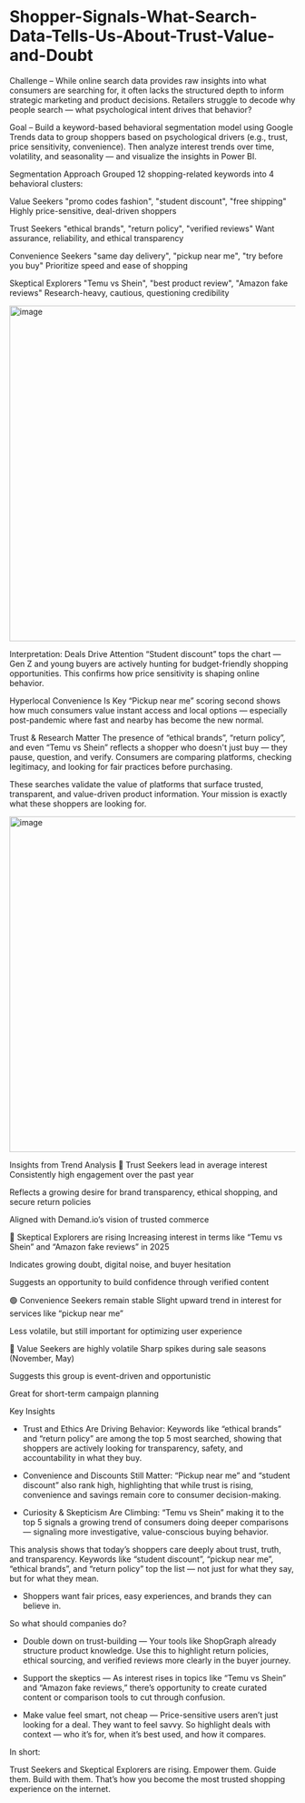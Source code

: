 # Shopper-Signals-What-Search-Data-Tells-Us-About-Trust-Value-and-Doubt

Challenge –
While online search data provides raw insights into what consumers are searching for, it often lacks the structured depth to inform strategic marketing and product decisions. Retailers struggle to decode why people search — what psychological intent drives that behavior?

Goal –
Build a keyword-based behavioral segmentation model using Google Trends data to group shoppers based on psychological drivers (e.g., trust, price sensitivity, convenience). Then analyze interest trends over time, volatility, and seasonality — and visualize the insights in Power BI.


Segmentation Approach
Grouped 12 shopping-related keywords into 4 behavioral clusters:

Value Seekers
"promo codes fashion", "student discount", "free shipping"
Highly price-sensitive, deal-driven shoppers

Trust Seekers
"ethical brands", "return policy", "verified reviews"
Want assurance, reliability, and ethical transparency

Convenience Seekers
"same day delivery", "pickup near me", "try before you buy"
Prioritize speed and ease of shopping

Skeptical Explorers
"Temu vs Shein", "best product review", "Amazon fake reviews"
Research-heavy, cautious, questioning credibility



<img width="989" height="590" alt="image" src="https://github.com/user-attachments/assets/73ac97bd-986c-4379-8c29-aa80da62222d" />


Interpretation:
Deals Drive Attention
“Student discount” tops the chart — Gen Z and young buyers are actively hunting for budget-friendly shopping opportunities. This confirms how price sensitivity is shaping online behavior.

Hyperlocal Convenience Is Key
“Pickup near me” scoring second shows how much consumers value instant access and local options — especially post-pandemic where fast and nearby has become the new normal.

Trust & Research Matter
The presence of “ethical brands”, “return policy”, and even “Temu vs Shein” reflects a shopper who doesn't just buy — they pause, question, and verify. Consumers are comparing platforms, checking legitimacy, and looking for fair practices before purchasing.

These searches validate the value of platforms that surface trusted, transparent, and value-driven product information. Your mission is exactly what these shoppers are looking for.

<img width="1189" height="590" alt="image" src="https://github.com/user-attachments/assets/83cfb61c-c358-4f45-9d18-90d7aca88203" />


Insights from Trend Analysis
🔶 Trust Seekers lead in average interest
Consistently high engagement over the past year

Reflects a growing desire for brand transparency, ethical shopping, and secure return policies

Aligned with Demand.io’s vision of trusted commerce

🔴 Skeptical Explorers are rising
Increasing interest in terms like “Temu vs Shein” and “Amazon fake reviews” in 2025

Indicates growing doubt, digital noise, and buyer hesitation

Suggests an opportunity to build confidence through verified content

🟢 Convenience Seekers remain stable
Slight upward trend in interest for services like “pickup near me”

Less volatile, but still important for optimizing user experience

🔵 Value Seekers are highly volatile
Sharp spikes during sale seasons (November, May)

Suggests this group is event-driven and opportunistic

Great for short-term campaign planning


Key Insights
- Trust and Ethics Are Driving Behavior: Keywords like “ethical brands” and “return policy” are among the top 5 most searched, showing that shoppers are actively looking for transparency, safety, and accountability in what they buy.

- Convenience and Discounts Still Matter: “Pickup near me” and “student discount” also rank high, highlighting that while trust is rising, convenience and savings remain core to consumer decision-making.

- Curiosity & Skepticism Are Climbing: “Temu vs Shein” making it to the top 5 signals a growing trend of consumers doing deeper comparisons — signaling more investigative, value-conscious buying behavior.

This analysis shows that today’s shoppers care deeply about trust, truth, and transparency. Keywords like “student discount”, “pickup near me”, “ethical brands”, and “return policy” top the list — not just for what they say, but for what they mean.

- Shoppers want fair prices, easy experiences, and brands they can believe in.

So what should companies do?

- Double down on trust-building — Your tools like ShopGraph already structure product knowledge. Use this to highlight return policies, ethical sourcing, and verified reviews more clearly in the buyer journey.

- Support the skeptics — As interest rises in topics like “Temu vs Shein” and “Amazon fake reviews,” there’s opportunity to create curated content or comparison tools to cut through confusion.

- Make value feel smart, not cheap — Price-sensitive users aren’t just looking for a deal. They want to feel savvy. So highlight deals with context — who it’s for, when it’s best used, and how it compares.

In short:

Trust Seekers and Skeptical Explorers are rising. Empower them. Guide them. Build with them.
That’s how you become the most trusted shopping experience on the internet.
